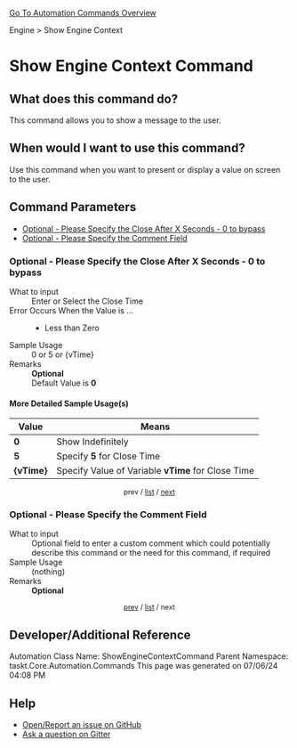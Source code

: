 <!--TITLE: Show Engine Context Command -->
<!-- SUBTITLE: a command in the Engine group. -->
[Go To Automation Commands Overview](/automation-commands.md)


Engine &gt; Show Engine Context


# Show Engine Context Command


## What does this command do?
This command allows you to show a message to the user.


## When would I want to use this command?
Use this command when you want to present or display a value on screen to the user.


<a id="param_list"></a>
## Command Parameters
- [Optional - Please Specify the Close After X Seconds - 0 to bypass](#param_0)
- [Optional - Please Specify the Comment Field](#param_1)


<a id="param_0"></a>
### Optional - Please Specify the Close After X Seconds - 0 to bypass


<dl>
<dt>What to input</dt><dd>Enter or Select the Close Time</dd>
<dt>Error Occurs When the Value is ...</dt><dd><ul>
<li>Less than Zero</li>
</ul></dd>
<dt>Sample Usage</dt><dd>0 or 5 or {vTime}</dd>
<dt>Remarks</dt><dd><strong>Optional</strong><br>Default Value is <strong>0</strong></dd>
</dl>




#### More Detailed Sample Usage(s)
| Value | Means |
|---|---|
| <strong>0</strong> | Show Indefinitely |
| <strong>5</strong> | Specify **5** for Close Time |
| <strong>{vTime}</strong> | Specify Value of Variable **vTime** for Close Time |


<div style="font-size: 90%; text-align: center">


prev / [list](#param_list) / [next](#param_1)


</div>


<a id="param_1"></a>
### Optional - Please Specify the Comment Field


<dl>
<dt>What to input</dt><dd>Optional field to enter a custom comment which could potentially describe this command or the need for this command, if required</dd>
<dt>Sample Usage</dt><dd>(nothing)</dd>
<dt>Remarks</dt><dd><strong>Optional</strong><br></dd>
</dl>




<div style="font-size: 90%; text-align: center">


[prev](#param_1) / [list](#param_list) / next


</div>


## Developer/Additional Reference
Automation Class Name: ShowEngineContextCommand
Parent Namespace: taskt.Core.Automation.Commands
This page was generated on 07/06/24 04:08 PM


## Help
- [Open/Report an issue on GitHub](https://github.com/rcktrncn/taskt/issues/new)
- [Ask a question on Gitter](https://gitter.im/taskt-rpa/Lobby)
